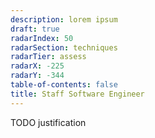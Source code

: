 ```yaml
---
description: lorem ipsum
draft: true
radarIndex: 50
radarSection: techniques
radarTier: assess
radarX: -225
radarY: -344
table-of-contents: false
title: Staff Software Engineer
---
```


TODO justification

